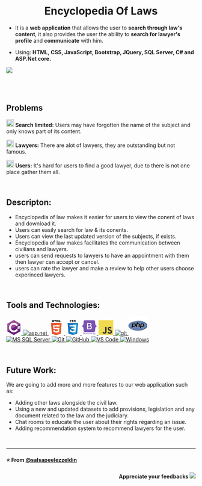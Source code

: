 <h1 align="center">Encyclopedia Of Laws</h1> 

- It is a **web application** that allows the user to **search through law's content**, it also provides the user the ability to **search for lawyer's profile** and **communicate** with him.

- Using: **HTML, CSS, JavaScript, Bootstrap, JQuery, SQL Server, C# and ASP.Net core.**

<a href="https://drive.google.com/file/d/1p_10twXl0x8rwr99jJShk2Q0jLtp_qE-/view?usp=sharing" target="_blank" rel="noreferrer"> 
    <img src="https://user-images.githubusercontent.com/55152386/201730586-06f76373-cf6c-46d2-91df-9940f3d0dc26.png" />  
</a> 

<br> <br>

## Problems
<img src="https://user-images.githubusercontent.com/55152386/201721169-c0e8aae8-7eb7-4fe0-9b92-557c24648f04.png" width="20" height="20"/> **Search limited:** Users may have forgotten the name of the subject and only knows part of its content. 

<img src="https://user-images.githubusercontent.com/55152386/201722465-8fa87b59-fe87-4ede-ac55-5c8e6b32bac2.png" width="20" height="20"/> **Lawyers:** There are alot of lawyers, they are outstanding but not famous.

<img src="https://user-images.githubusercontent.com/55152386/201724834-e1199ffb-c68c-43df-8941-edd499c8a603.png" width="20" height="20"/> **Users:** It's hard for users to find a good lawyer, due to there is not one place gather them all.

<br>

<h2>Descripton:</h2>
<ul>
  <li> Encyclopedia of law makes it easier for users to view the conent of laws and download it.</li>
  <li> Users can easily search for law & its conents.</li>
  <li> Users can view the last updated version of the subjects, if exists.</li>
  <li> Encyclopedia of law makes facilitates the communication between civilians and lawyers.</li>
  <li> users can send requests to lawyers to have an appointment with them then lawyer can accept or cancel.</li>
  <li> users can rate the lawyer and make a review to help other users choose experinced lawyers.</li>
</ul>
  
<br>
                                
<h2>Tools and Technologies:</h2>
<p> 
  <a href="https://www.w3schools.com/cs/" target="_blank" rel="noreferrer"> 
    <img src="https://github.com/abrahamcalf/languages.abranhe.com/blob/master/languages/csharp.png" alt="csharp" width="40" height="40"/> 
  </a> 
  
  <a href="https://dotnet.microsoft.com/en-us/apps/aspnet" target="_blank" rel="noreferrer"> 
    <img src="https://user-images.githubusercontent.com/55152386/201726609-d1f8f145-4ea9-449a-977b-d660e5794fdf.png" alt="asp.net" width="40" height="40"/> 
  </a> 

  <a href="https://www.w3schools.com/html/" target="_blank" rel="noreferrer"> 
    <img src="https://github.com/abrahamcalf/languages.abranhe.com/blob/master/languages/html.png" alt="html5" width="40" height="40"/> 
  </a> 
  
  <a href="https://www.w3schools.com/css/" target="_blank" rel="noreferrer"> 
    <img src="https://raw.githubusercontent.com/devicons/devicon/master/icons/css3/css3-original-wordmark.svg" alt="css3" width="40" height="40"/> 
  </a> 
   
  <a href="https://getbootstrap.com" target="_blank" rel="noreferrer"> 
    <img src="https://raw.githubusercontent.com/devicons/devicon/master/icons/bootstrap/bootstrap-plain-wordmark.svg" alt="bootstrap" width="40" height="40"/>   </a>  
    
  <a href="https://developer.mozilla.org/en-US/docs/Web/JavaScript" target="_blank" rel="noreferrer"> 
    <img src="https://raw.githubusercontent.com/devicons/devicon/master/icons/javascript/javascript-original.svg" alt="javascript" width="40" height="40"/>
  </a> 
  
  <a href="https://git-scm.com/" target="_blank" rel="noreferrer"> 
  <img src="https://www.vectorlogo.zone/logos/git-scm/git-scm-icon.svg" alt="git" width="40" height="40"/> 
  </a> 
  
  <a href="https://www.w3schools.com/php/" target="_blank" rel="noreferrer"> 
    <img src="https://github.com/abrahamcalf/languages.abranhe.com/blob/master/languages/php.png" alt="php" width="50" height="50"/> 
  </a> 
  
  <br>  
  
  <a href="http://img.shields.io/badge/-MS%20SQL%20Server-CC2927?style=flat-square&logo=microsoft-sql-server&logoColor=ffffff" target="_blank" rel="noreferrer"> 
    <img src="http://img.shields.io/badge/-MS%20SQL%20Server-CC2927?style=flat-square&logo=microsoft-sql-server&logoColor=ffffff" alt="MS SQL Server"/> 
  </a> 
  
  <a href="https://img.shields.io/badge/-Git-%23F05032?style=flat-square&logo=git&logoColor=%23ffffff" target="_blank" rel="noreferrer"> 
    <img src="https://img.shields.io/badge/-Git-%23F05032?style=flat-square&logo=git&logoColor=%23ffffff" alt="Git"/> 
  </a> 

  <a href="https://img.shields.io/badge/-GitHub-181717?style=flat-square&logo=github" target="_blank" rel="noreferrer"> 
    <img src="https://img.shields.io/badge/-GitHub-181717?style=flat-square&logo=github" alt="GitHub"/> 
  </a> 

   <a href="http://img.shields.io/badge/-VS%20Code-007ACC?style=flat-square&logo=visual-studio-code&logoColor=ffffff" target="_blank" rel="noreferrer"> 
    <img src="http://img.shields.io/badge/-VS%20Code-007ACC?style=flat-square&logo=visual-studio-code&logoColor=ffffff" alt="VS Code"/> 
  </a> 
  
  <a href="http://img.shields.io/badge/-Windows-0078D6?style=flat-square&logo=windows&logoColor=ffffff" target="_blank" rel="noreferrer"> 
    <img src="http://img.shields.io/badge/-Windows-0078D6?style=flat-square&logo=windows&logoColor=ffffff" alt="Windows"/> 
  </a> 
 
 </p>

 <br>
 
 <h2>Future Work:</h2>
  We are going to add more and more features to our web application such as: 
  <ul>  
    <li> Adding other laws alongside the civil law.</li>
    <li> Using a new and updated datasets to add provisions, legislation and any document related to the law and the judiciary. </li>
    <li> Chat rooms to educate the user about their rights regarding an issue.</li>
    <li> Adding recommendation system to recommend lawyers for the user.</li>
  </ul>

<br>
 
---

#### ⭐️ From [@salsapeelezzeldin](https://github.com/salsapeelezzeldin)
<h4 align="right">Appreciate your feedbacks <img src="https://media.giphy.com/media/26FPJGjhefSJuaRhu/giphy.gif" width="60px"></h4>
